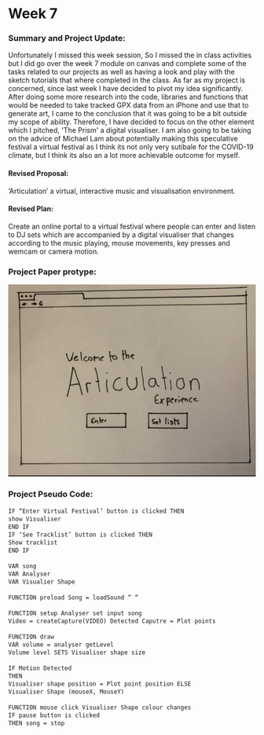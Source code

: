 # Week 7

### Summary and Project Update:
Unfortunately I missed this week session, So I missed the in class activities but I did go over the week 7 module on canvas and complete some of the tasks related to our projects as well as having a look and play with the sketch tutorials that where completed in the class. As far as my project is concerned, since last week I have decided to pivot my idea significantly. After doing some more research into the code, libraries and functions that would be needed to take tracked GPX data from an iPhone and use that to generate art, I came to the conclusion that it was going to be a bit outside my scope of ability. Therefore, I have decided to focus on the other element which I pitched, 'The Prism' a digital visualiser. I am also going to be taking on the advice of Michael Lam about potentially making this speculative festival a virtual festival as I think its not only very sutibale for the COVID-19 climate, but I think its also an a lot more achievable outcome for myself.

#### Revised Proposal: 
‘Articulation’ a virtual, interactive music and visualisation environment.

#### Revised Plan: 
Create an online portal to a virtual festival where people can enter and listen to DJ sets which are accompanied by a digital visualiser that changes according to the music playing, mouse movements, key presses and wemcam or camera motion.

### Project Paper protype:
![](PaperProto.gif)

### Project Pseudo Code: 
```
IF “Enter Virtual Festival’ button is clicked THEN
show Visualiser
END IF
IF ‘See Tracklist’ button is clicked THEN
Show tracklist
END IF

VAR song
VAR Analyser
VAR Visualier Shape

FUNCTION preload Song = loadSound “ “

FUNCTION setup Analyser set input song
Video = createCapture(VIDEO) Detected Caputre = Plot points

FUNCTION draw
VAR volume = analyser getLevel
Volume level SETS Visualiser shape size

IF Motion Detected
THEN
Visualiser shape position = Plot point position ELSE
Visualiser Shape (mouseX, MouseY)

FUNCTION mouse click Visualiser Shape colour changes
IF pause button is clicked 
THEN song = stop

